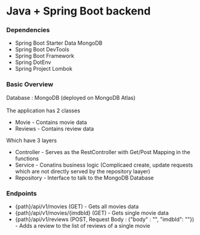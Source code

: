 # Java + Spring Boot backend

### Dependencies
<ul>
  <li>Spring Boot Starter Data MongoDB</li>
  <li>Spring Boot DevTools</li>
  <li>Spring Boot Framework</li>
  <li>Spring DotEnv</li>
  <li>Spring Project Lombok</li>
</ul>

### Basic Overview
Database : MongoDB (deployed on MongoDB Atlas)
<br><br>
The application has 2 classes
<ul>
  <li>
    Movie - Contains movie data
  </li>
  <li>
    Reviews - Contains review data
  </li>
</ul>
Which have 3 layers
<ul>
  <li>Controller - Serves as the RestController with Get/Post Mapping in the functions</li>
  <li>Service - Conatins business logic (Complicaed create, update requests which are not directly served by the repository laayer)</li>
  <li>Repository - Interface to talk to the MongoDB Database</li>
</ul>


### Endpoints

<ul>
  <li>{path}/api/v1/movies (GET) - Gets all movies data</li>
  <li>{path}/api/v1/movies/{imdbId} (GET) - Gets single movie data</li>
  <li>{path}/api/v1/reviews (POST, Request Body : {"body" : "", "imdbId": ""}) - Adds a review to the list of reviews of a single movie</li>
</ul>

